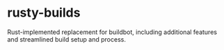# rusty-builds
Rust-implemented replacement for buildbot, including additional features and streamlined build setup and process. 
